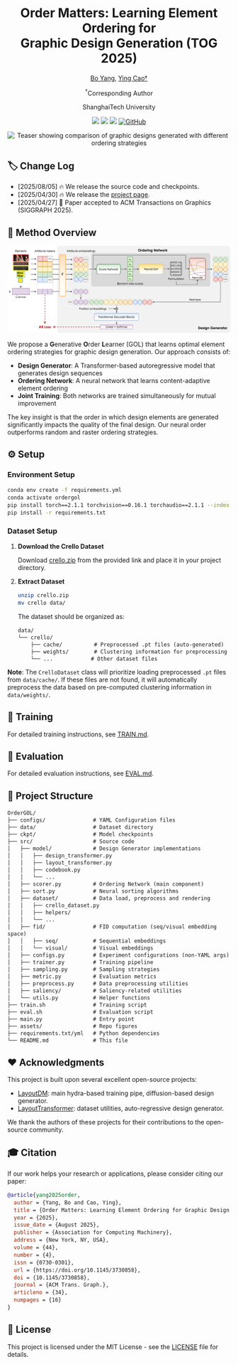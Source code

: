 <div align="center">
<h1>Order Matters: Learning Element Ordering for <br> Graphic Design Generation (TOG 2025)</h1>

[Bo Yang](https://borisyang326.github.io/), [Ying Cao†](https://www.ying-cao.com/)

<sup>†</sup>Corresponding Author

ShanghaiTech University

<a href='https://dl.acm.org/doi/10.1145/3730858'><img src='https://img.shields.io/badge/Paper-PDF-red'></a>
<a href='https://borisyang326.github.io/ordermatters.html'><img src='https://img.shields.io/badge/Project-Page-green'></a>
<a href='https://github.com/borisyang326/OrderGOL'><img src='https://img.shields.io/badge/Github-Code-bb8a2e?logo=github'></a>
[![GitHub](https://img.shields.io/github/stars/borisyang326/OrderGOL?style=social)](https://github.com/borisyang326/OrderGOL)

</div>

<p align="center">
  <img src="assets/teaser_v5.jpg" alt="Teaser showing comparison of graphic designs generated with different ordering strategies">
</p>

## 🏷️ Change Log 

- [2025/08/05] 🔥 We release the source code and checkpoints.
- [2025/04/30] 🔥 We release the <a href='https://borisyang326.github.io/ordermatters.html'>project page</a>.
- [2025/04/27] 📄 Paper accepted to ACM Transactions on Graphics (SIGGRAPH 2025).

## 🔆 Method Overview

<p align="center">
  <img src="assets/full_pipe-v4.png" alt="GOL Framework Pipeline">
</p>

We propose a **G**enerative **O**rder **L**earner (GOL) that learns optimal element ordering strategies for graphic design generation. Our approach consists of:

- **Design Generator**: A Transformer-based autoregressive model that generates design sequences
- **Ordering Network**: A neural network that learns content-adaptive element ordering
- **Joint Training**: Both networks are trained simultaneously for mutual improvement

The key insight is that the order in which design elements are generated significantly impacts the quality of the final design. Our neural order outperforms random and raster ordering strategies.

## ⚙️ Setup

### Environment Setup
```bash
conda env create -f requirements.yml
conda activate ordergol   
pip install torch==2.1.1 torchvision==0.16.1 torchaudio==2.1.1 --index-url https://download.pytorch.org/whl/cu121
pip install -r requirements.txt
```

### Dataset Setup
1. **Download the Crello Dataset**
   
   Download [crello.zip](https://drive.google.com/file/d/1YZ2gjCC0QMPdr18oYEe8mv_w5RO_eYDX/view?usp=sharing) from the provided link and place it in your project directory.

2. **Extract Dataset**
   ```bash
   unzip crello.zip
   mv crello data/
   ```
   
   The dataset should be organized as:
   ```
   data/
   └── crello/
       ├── cache/          # Preprocessed .pt files (auto-generated)
       ├── weights/        # Clustering information for preprocessing
       └── ...            # Other dataset files
   ```

**Note**: The `CrelloDataset` class will prioritize loading preprocessed `.pt` files from `data/cache/`. If these files are not found, it will automatically preprocess the data based on pre-computed clustering information in `data/weights/`.

## 🚀 Training

For detailed training instructions, see [TRAIN.md](TRAIN.md).

## 🎯 Evaluation

For detailed evaluation instructions, see [EVAL.md](EVAL.md).


## 📁 Project Structure

```
OrderGOL/
├── configs/               # YAML Configuration files
├── data/                  # Dataset directory
├── ckpt/                  # Model checkpoints
├── src/                   # Source code
│   ├── model/             # Design Generator implementations
│   │   ├── design_transformer.py
│   │   ├── layout_transformer.py
│   │   ├── codebook.py
│   │   └── ...
│   ├── scorer.py          # Ordering Network (main component)
│   ├── sort.py            # Neural sorting algorithms
│   ├── dataset/           # Data load, preprocess and rendering
│   │   ├── crello_dataset.py
│   │   ├── helpers/
│   │   └── ...  
│   ├── fid/               # FID computation (seq/visual embedding space)
│   │   ├── seq/           # Sequential embeddings
│   │   └── visual/        # Visual embeddings
│   ├── configs.py         # Experiment configurations (non-YAML args)
│   ├── trainer.py         # Training pipeline
│   ├── sampling.py        # Sampling strategies
│   ├── metric.py          # Evaluation metrics
│   ├── preprocess.py      # Data preprocessing utilities
│   ├── saliency/          # Saliency-related utilities
│   └── utils.py           # Helper functions
├── train.sh               # Training script
├── eval.sh                # Evaluation script  
├── main.py                # Entry point
├── assets/                # Repo figures
├── requirements.txt/yml   # Python dependencies
└── README.md              # This file
```

## ❤️ Acknowledgments

This project is built upon several excellent open-source projects:
- [LayoutDM](https://github.com/CyberAgentAILab/layout-dm): main hydra-based training pipe, diffusion-based design generator.
- [LayoutTransformer](https://github.com/kampta/DeepLayout): dataset utilities, auto-regressive design generator.

We thank the authors of these projects for their contributions to the open-source community.

## 🎓 Citation

If our work helps your research or applications, please consider citing our paper:

```bibtex
@article{yang2025order,
  author = {Yang, Bo and Cao, Ying},
  title = {Order Matters: Learning Element Ordering for Graphic Design Generation},
  year = {2025},
  issue_date = {August 2025},
  publisher = {Association for Computing Machinery},
  address = {New York, NY, USA},
  volume = {44},
  number = {4},
  issn = {0730-0301},
  url = {https://doi.org/10.1145/3730858},
  doi = {10.1145/3730858},
  journal = {ACM Trans. Graph.},
  articleno = {34},
  numpages = {16}
}
```

## 📄 License

This project is licensed under the MIT License - see the [LICENSE](LICENSE) file for details.
